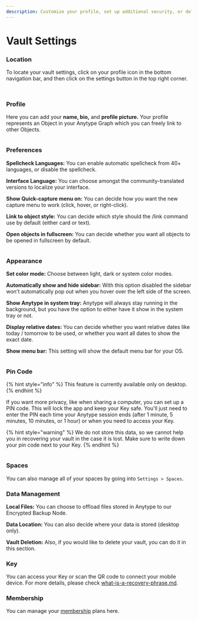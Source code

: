 ```yaml
---
description: Customize your profile, set up additional security, or delete your vault
---
```


# Vault Settings

### Location

To locate your vault settings, click on your profile icon in the bottom navigation bar, and then click on the settings button in the top right corner.

<div>

<figure><img src="../../.gitbook/assets/image.png" alt=""><figcaption></figcaption></figure>

 

<figure><img src="../../.gitbook/assets/image (1).png" alt=""><figcaption></figcaption></figure>

</div>

### Profile

Here you can add your **name, bio,** and **profile picture.** Your profile represents an Object in your Anytype Graph which you can freely link to other Objects.

<figure><img src="../../.gitbook/assets/Screenshot 2023-08-17 at 18.24.27.png" alt=""><figcaption></figcaption></figure>

### Preferences

**Spellcheck Languages:** You can enable automatic spellcheck from 40+ languages, or disable the spellcheck.

**Interface Language:** You can choose amongst the community-translated versions to localize your interface.

**Show Quick-capture menu on:** You can decide how you want the new capture menu to work (click, hover, or right-click).

**Link to object style:** You can decide which style should the /link command use by default (either card or text).

**Open objects in fullscreen:** You can decide whether you want all objects to be opened in fullscreen by default.

<figure><img src="../../.gitbook/assets/image (65).png" alt=""><figcaption></figcaption></figure>

### Appearance

**Set color mode:** Choose between light, dark or system color modes.

**Automatically show and hide sidebar:** With this option disabled the sidebar won't automatically pop out when you hover over the left side of the screen.

**Show Anytype in system tray:** Anytype will always stay running in the background, but you have the option to either have it show in the system tray or not.

**Display relative dates:** You can decide whether you want relative dates like today / tomorrow to be used, or whether you want all dates to show the exact date.

**Show menu bar:** This setting will show the default menu bar for your OS.

<figure><img src="../../.gitbook/assets/image (66).png" alt=""><figcaption></figcaption></figure>

### Pin Code

{% hint style="info" %}
This feature is currently available only on desktop.
{% endhint %}

If you want more privacy, like when sharing a computer, you can set up a PIN code. This will lock the app and keep your Key safe. You'll just need to enter the PIN each time your Anytype session ends (after 1 minute, 5 minutes, 10 minutes, or 1 hour) or when you need to access your Key.

{% hint style="warning" %}
We do not store this data, so we cannot help you in recovering your vault in the case it is lost. Make sure to write down your pin code next to your Key.
{% endhint %}

<figure><img src="../../.gitbook/assets/image (67).png" alt=""><figcaption></figcaption></figure>

### Spaces

You can also manage all of your spaces by going into `Settings > Spaces`.

### Data Management

**Local Files:** You can choose to offload files stored in Anytype to our Encrypted Backup Node.

**Data Location:** You can also decide where your data is stored (desktop only).

**Vault Deletion:** Also, if you would like to delete your vault, you can do it in this section.

### Key

You can access your Key or scan the QR code to connect your mobile device. For more details, please check [what-is-a-recovery-phrase.md](../../data-and-security/what-is-a-recovery-phrase.md "mention").

### Membership

You can manage your [membership](../../memberships/monetization/) plans here.
